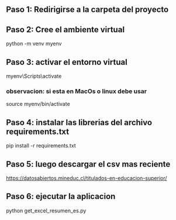 ## Paso 1: Redirigirse a la carpeta del proyecto

## Paso 2: Cree el ambiente virtual
python -m venv myenv

## Paso 3: activar el entorno virtual
myenv\Scripts\activate


### observacion: si esta en MacOs o linux debe usar
source myenv/bin/activate

## Paso 4: instalar las librerias del archivo requirements.txt
pip install -r requirements.txt

## Paso 5: luego descargar el csv mas reciente
https://datosabiertos.mineduc.cl/titulados-en-educacion-superior/

## Paso 6: ejecutar la aplicacion 
python get_excel_resumen_es.py

